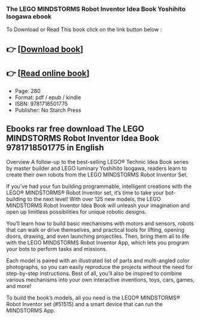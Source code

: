 ### The LEGO MINDSTORMS Robot Inventor Idea Book Yoshihito Isogawa ebook

To Download or Read This book click on the link button below :

## 👉  [**[Download book](http://ebooksharez.info/download.php?group=book&from=github.com&id=609806&lnk=1061 "Download book")**]

## 👉  [**[Read online book](http://ebooksharez.info/download.php?group=book&from=github.com&id=609806&lnk=1061 "Read online book")**]


* Page: 280
* Format: pdf / epub / kindle
* ISBN: 9781718501775
* Publisher: No Starch Press



## Ebooks rar free download The LEGO MINDSTORMS Robot Inventor Idea Book 9781718501775 in English


Overview
A follow-up to the best-selling LEGO® Technic Idea Book series by master builder and LEGO luminary Yoshihito Isogawa, readers learn to create their own robots from the LEGO MINDSTORMS Robot Inventor Set.

 If you’ve had your fun building programmable, intelligent creations with the LEGO® MINDSTORMS® Robot Inventor set, it’s time to take your bot-building to the next level! With over 125 new models, the LEGO MINDSTORMS Robot Inventor Idea Book will unleash your imagination and open up limitless possibilities for unique robotic designs.

 You’ll learn how to build basic mechanisms with motors and sensors, robots that can walk or drive themselves, and practical tools for lifting, opening doors, drawing, and even launching projectiles. Then, bring them all to life with the LEGO MINDSTORMS Robot Inventor App, which lets you program your bots to perform tasks and missions.

 Each model is paired with an illustrated list of parts and multi-angled color photographs, so you can easily reproduce the projects without the need for step-by-step instructions. Best of all, you’ll also be inspired to combine various mechanisms into your own interactive inventions, toys, cars, games, and more!

 To build the book’s models, all you need is the LEGO® MINDSTORMS® Robot Inventor set (#51515) and a smart device that can run the MINDSTORMS App.



